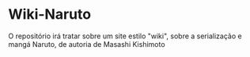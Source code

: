 # Wiki-Naruto
O repositório irá tratar sobre um site estilo "wiki", sobre a serialização e mangá Naruto, de autoria de Masashi Kishimoto
